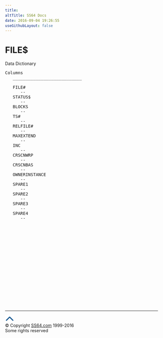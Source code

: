 ```yaml
---
title:
altTitle: SS64 Docs
date: 2016-09-04 19:26:55
useGithubLayout: false
---
```

<!-- #BeginLibraryItem "/Library/head_orad.lbi" --><!-- #EndLibraryItem --><h1>FILE$</h1> 
<p>Data Dictionary</p> 
 
<pre>Columns
   ___________________________
 
   FILE#
      --
   STATUS$
      --
   BLOCKS
      --
   TS#
      --
   RELFILE#
      --
   MAXEXTEND
      --
   INC
      --
   CRSCNWRP
      --
   CRSCNBAS
      --
   OWNERINSTANCE
      --
   SPARE1
      --
   SPARE2
      --
   SPARE3
      --
   SPARE4
      --

</pre><!-- #BeginLibraryItem "/Library/foot_orad.lbi" --><p>
<!-- oracle-footer -->
<ins class="adsbygoogle" style="display:inline-block;width:300px;height:250px" data-ad-client="ca-pub-6140977852749469" data-ad-slot="4275490898"></ins>
<script>
(adsbygoogle = window.adsbygoogle || []).push({});
</script></p>
<hr>
<div id="bl" class="footer"><a href="FILE$.html#"><img src="../images/top.png" width="30" height="22" alt="Back to the Top"></a></div>
<div id="br" class="footer, tagline">© Copyright <a href="http://ss64.com/">SS64.com</a> 1999-2016<br>
Some rights reserved</div>
<!-- #EndLibraryItem -->

